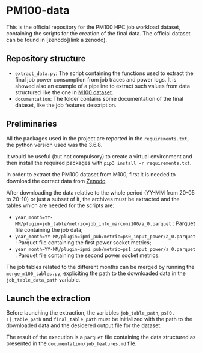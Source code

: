 # PM100-data

This is the official repository for the PM100 HPC job workload dataset, containing the scripts for the creation of the final data. The official dataset can be found in [zenodo](link a zenodo).

## Repository structure

- `extract_data.py`: The script containing the functions used to extract the final job power consumption from job traces and power logs. It is showed also an example of a pipeline to extract such values from data structured like the one in [M100 dataset](https://doi.org/10.5281/zenodo.7588814).
- `documentation`: The folder contains some documentation of the final dataset, like the job features description.

## Preliminaries

All the packages used in the project are reported in the `requirements.txt`, the python version used was the 3.6.8. 

It would be useful (but not compulsory) to create a virtual environment and then install the required packages with `pip3 install -r requirements.txt`. 

In order to extract the PM100 dataset from M100, first it is needed to download the correct data from [Zenodo](https://doi.org/10.5281/zenodo.7588814).

After downloading the data relative to the whole period (YY-MM from 20-05 to 20-10) or just a subset of it, the archives must be extracted and the tables which are needed for the scripts are: 

- `year_month=YY-MM/plugin=job_table/metric=job_info_marconi100/a_0.parquet` : Parquet file containing the job data;
- `year_month=YY-MM/plugin=ipmi_pub/metric=ps0_input_power/a_0.parquet` : Parquet file containing the first power socket metrics;
- `year_month=YY-MM/plugin=ipmi_pub/metric=ps1_input_power/a_0.parquet` : Parquet file containing the second power socket metrics.

The job tables related to the different months can be merged by running the `merge_m100_tables.py`, expliciting the path to the downloaded data in the `job_table_data_path` variable.

## Launch the extraction 

Before launching the extraction, the variables `job_table_path`, `ps[0, 1]_table_path` and `final_table_path` must be initialized with the path to the downloaded data and the desidered output file for the dataset.

The result of the execution is a `parquet` file containing the data structured as presented in the `documentation/job_features.md` file.


